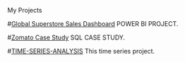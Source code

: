 My Projects

#[Global Superstore Sales Dashboard](https://github.com/Avinash7387/Project)
POWER BI PROJECT.

#[Zomato Case Study](https://github.com/Avinash7387/Projects)
SQL CASE STUDY.

#[TIME-SERIES-ANALYSIS](https://github.com/Avinash7387/TIME-SERIES-ANALYSIS)
This time series project.
